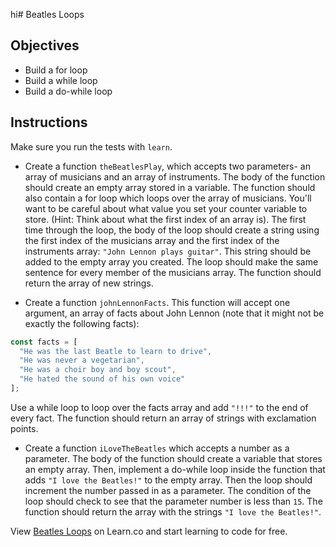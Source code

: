 hi# Beatles Loops

## Objectives
+ Build a for loop
+ Build a while loop
+ Build a do-while loop

## Instructions

Make sure you run the tests with `learn`.

+ Create a function `theBeatlesPlay`, which accepts two parameters- an array of musicians and an array of instruments. The body of the function should create an empty array stored in a variable. The function should also contain a for loop which loops over the array of musicians. You'll want to be careful about what value you set your counter variable to store. (Hint: Think about what the first index of an array is). The first time through the loop, the body of the loop should create a string using the first index of the musicians array and the first index of the instruments array: `"John Lennon plays guitar"`. This string should be added to the empty array you created. The loop should make the same sentence for every member of the musicians array. The function should return the array of new strings.

+ Create a function `johnLennonFacts`. This function will accept one argument, an array of facts about John Lennon (note that it might not be exactly the following facts):

```js
const facts = [
  "He was the last Beatle to learn to drive",
  "He was never a vegetarian",
  "He was a choir boy and boy scout",
  "He hated the sound of his own voice"
];
```

Use a while loop to loop over the facts array and add `"!!!"` to the end of every fact. The function should return an array of strings with exclamation points.

+ Create a function `iLoveTheBeatles` which accepts a number as a parameter. The body of the function should create a variable that stores an empty array. Then, implement a do-while loop inside the function that adds `"I love the Beatles!"` to the empty array. Then the loop should increment the number passed in as a parameter. The condition of the loop should check to see that the parameter number is less than `15`. The function should return the array with the strings `"I love the Beatles!"`.

<p data-visibility='hidden'>View <a href='https://learn.co/lessons/js-beatles-loops-lab' title='Beatles Loops'>Beatles Loops</a> on Learn.co and start learning to code for free.</p>
